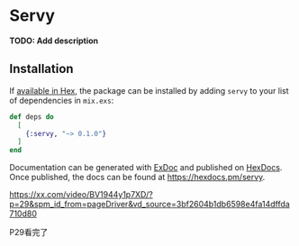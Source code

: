 # Servy

**TODO: Add description**

## Installation

If [available in Hex](https://hex.pm/docs/publish), the package can be installed
by adding `servy` to your list of dependencies in `mix.exs`:

```elixir
def deps do
  [
    {:servy, "~> 0.1.0"}
  ]
end
```

Documentation can be generated with [ExDoc](https://github.com/elixir-lang/ex_doc)
and published on [HexDocs](https://hexdocs.pm). Once published, the docs can
be found at <https://hexdocs.pm/servy>.


https://xx.com/video/BV1944y1p7XD/?p=29&spm_id_from=pageDriver&vd_source=3bf2604b1db6598e4fa14dffda710d80

P29看完了